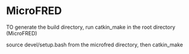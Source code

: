 # MicroFRED
TO generate the build directory, run catkin_make in the root directory (MicroFRED)

source devel/setup.bash from the microfred directory, then catkin_make
